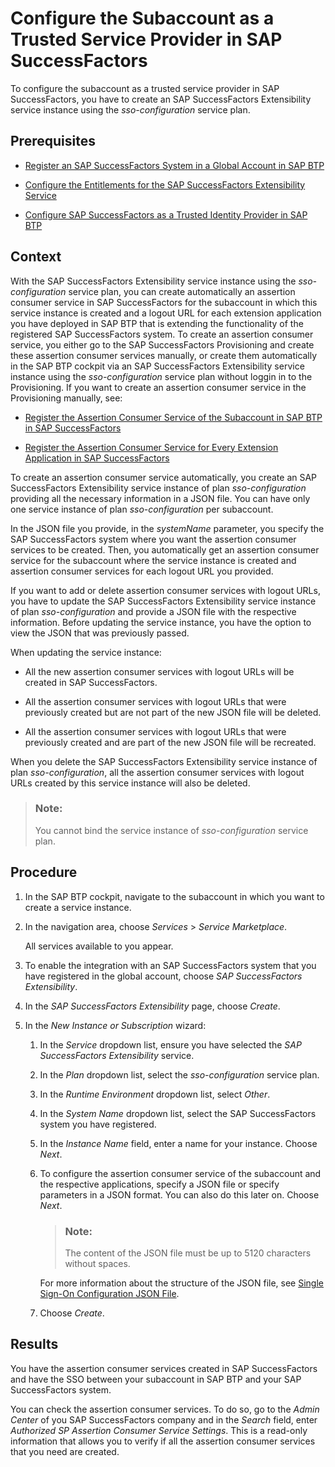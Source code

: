 <!-- loio9efe2a1d84c2458fb7b68d4df1bd13ee -->

# Configure the Subaccount as a Trusted Service Provider in SAP SuccessFactors

To configure the subaccount as a trusted service provider in SAP SuccessFactors, you have to create an SAP SuccessFactors Extensibility service instance using the *sso-configuration* service plan.



<a name="loio9efe2a1d84c2458fb7b68d4df1bd13ee__prereq_zfz_3jn_npb"/>

## Prerequisites

-   [Register an SAP SuccessFactors System in a Global Account in SAP BTP](register-an-sap-successfactors-system-in-a-global-account-in-sap-btp-e956ba2.md)

-   [Configure the Entitlements for the SAP SuccessFactors Extensibility Service](configure-the-entitlements-for-the-sap-successfactors-extensibility-service-b01e625.md)

-   [Configure SAP SuccessFactors as a Trusted Identity Provider in SAP BTP](configure-sap-successfactors-as-a-trusted-identity-provider-in-sap-btp-80a3fd1.md)




<a name="loio9efe2a1d84c2458fb7b68d4df1bd13ee__context_v2t_tgn_k5b"/>

## Context

With the SAP SuccessFactors Extensibility service instance using the *sso-configuration* service plan, you can create automatically an assertion consumer service in SAP SuccessFactors for the subaccount in which this service instance is created and a logout URL for each extension application you have deployed in SAP BTP that is extending the functionality of the registered SAP SuccessFactors system. To create an assertion consumer service, you either go to the SAP SuccessFactors Provisioning and create these assertion consumer services manually, or create them automatically in the SAP BTP cockpit via an SAP SuccessFactors Extensibility service instance using the *sso-configuration* service plan without loggin in to the Provisioning. If you want to create an assertion consumer service in the Provisioning manually, see:

-   [Register the Assertion Consumer Service of the Subaccount in SAP BTP in SAP SuccessFactors](register-the-assertion-consumer-service-of-the-subaccount-in-sap-btp-in-sap-successfactor-de3a1b3.md)

-   [Register the Assertion Consumer Service for Every Extension Application in SAP SuccessFactors](register-the-assertion-consumer-service-for-every-extension-application-in-sap-successfac-ebc8341.md)


To create an assertion consumer service automatically, you create an SAP SuccessFactors Extensibility service instance of plan *sso-configuration* providing all the necessary information in a JSON file. You can have only one service instance of plan *sso-configuration* per subaccount.

In the JSON file you provide, in the *systemName* parameter, you specify the SAP SuccessFactors system where you want the assertion consumer services to be created. Then, you automatically get an assertion consumer service for the subaccount where the service instance is created and assertion consumer services for each logout URL you provided.

If you want to add or delete assertion consumer services with logout URLs, you have to update the SAP SuccessFactors Extensibility service instance of plan *sso-configuration* and provide a JSON file with the respective information. Before updating the service instance, you have the option to view the JSON that was previously passed.

When updating the service instance:

-   All the new assertion consumer services with logout URLs will be created in SAP SuccessFactors.

-   All the assertion consumer services with logout URLs that were previously created but are not part of the new JSON file will be deleted.

-   All the assertion consumer services with logout URLs that were previously created and are part of the new JSON file will be recreated.


When you delete the SAP SuccessFactors Extensibility service instance of plan *sso-configuration*, all the assertion consumer services with logout URLs created by this service instance will also be deleted.

> ### Note:  
> You cannot bind the service instance of *sso-configuration* service plan.



<a name="loio9efe2a1d84c2458fb7b68d4df1bd13ee__steps_qml_hpf_gdb"/>

## Procedure

1.  In the SAP BTP cockpit, navigate to the subaccount in which you want to create a service instance.

2.  In the navigation area, choose *Services* \> *Service Marketplace*.

    All services available to you appear.

3.  To enable the integration with an SAP SuccessFactors system that you have registered in the global account, choose *SAP SuccessFactors Extensibility*.

4.  In the *SAP SuccessFactors Extensibility* page, choose *Create*.

5.  In the *New Instance or Subscription* wizard:

    1.  In the *Service* dropdown list, ensure you have selected the *SAP SuccessFactors Extensibility* service.

    2.  In the *Plan* dropdown list, select the *sso-configuration* service plan.

    3.  In the *Runtime Environment* dropdown list, select *Other*.

    4.  In the *System Name* dropdown list, select the SAP SuccessFactors system you have registered.

    5.  In the *Instance Name* field, enter a name for your instance. Choose *Next*.

    6.  To configure the assertion consumer service of the subaccount and the respective applications, specify a JSON file or specify parameters in a JSON format. You can also do this later on. Choose *Next*.

        > ### Note:  
        > The content of the JSON file must be up to 5120 characters without spaces.

        For more information about the structure of the JSON file, see [Single Sign-On Configuration JSON File](single-sign-on-configuration-json-file-5ec1e97.md).

    7.  Choose *Create*.





<a name="loio9efe2a1d84c2458fb7b68d4df1bd13ee__result_rtg_w54_k5b"/>

## Results

You have the assertion consumer services created in SAP SuccessFactors and have the SSO between your subaccount in SAP BTP and your SAP SuccessFactors system.

You can check the assertion consumer services. To do so, go to the *Admin Center* of you SAP SuccessFactors company and in the *Search* field, enter *Authorized SP Assertion Consumer Service Settings*. This is a read-only information that allows you to verify if all the assertion consumer services that you need are created.

